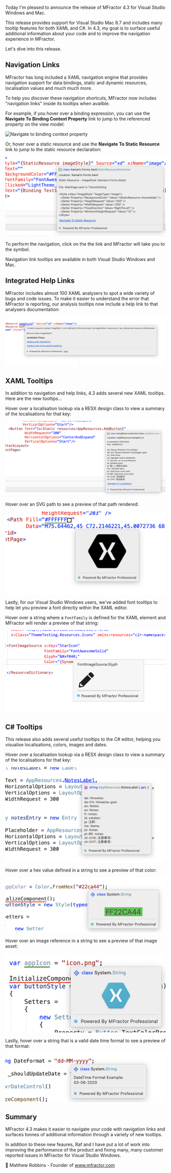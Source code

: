 Today I'm pleased to announce the release of MFractor 4.3 for Visual Studio Windows and Mac.

This release provides support for Visual Studio Mac 8.7 and includes many tooltip features for both XAML and C#. In 4.3, my goal is to surface useful additional information about your code and to improve the navigation experience in MFractor.

Let's dive into this release.

## Navigation Links

MFractor has long included a XAML navigation engine that provides navigation support for data bindings, static and dynamic resources, localisation values and much much more.

To help you discover these navigation shortcuts, MFractor now includes "navigation links" inside its tooltips when availble.

For example, if you hover over a binding expression, you can use the **Navigate To Binding Context Property** link to jump to the referenced property on the view model:

![Navigate to binding context property](img/navigate-to-binnding-context.png)

Or, hover over a static resource and use the **Navigate To Static Resource** link to jump to the static resource declaration:

![Navigate to static resource](img/navigate-to-static-resource.png)

To perform the navigation, click on the the link and MFractor will take you to the symbol.

Navigation link tooltips are available in both Visual Studio Windows and Mac.

## Integrated Help Links

MFractor includes almost 100 XAML analysers to spot a wide variety of bugs and code issues. To make it easier to understand the error that MFractor is reporting, our  analysis tooltips now include a help link to that analysers documentation:

![Help link tooltips](img/help-link-tooltips.png)

## XAML Tooltips

In addition to navigation and help links, 4.3 adds several new XAML tooltips. Here are the new tooltips...

Hover over a localisation lookup via a RESX design class to view a summary of the localisations for that key:

![XAML localisation tooltips](img/xaml-localisation-tooltips.png)

Hover over an SVG path to see a preview of that path rendered:

![XAML svg tooltips](img/xaml-svg-path-tooltips.png)

Lastly, for our Visual Studio Windows users, we've added font tooltips to help let you preview a font directly within the XAML editor.

Hover over a string where a `FontFamily` is defined for the XAML element and MFractor will render a preview of that string:

![Font glyph tooltips](img/font-glyph-tooltips.png)

## C# Tooltips

This release also adds several useful tooltips to the C# editor, helping you visualise localisations, colors, images and dates.

Hover over a localisation lookup via a RESX design class to view a summary of the localisations for that key:

![C# Localisation Tooltips](img/csharp-localisation-tooltips.png)

Hover over a hex value defined in a string to see a preview of that color:

![C# color Tooltips](img/csharp-color-tooltips.png)

Hover over an image reference in a string to see a preview of that image asset:

![C# image Tooltips](img/csharp-image-tooltips.png)

Lastly, hover over a string that is a valid date time format to see a preview of that format:

![C# Localisation Tooltips](img/date-time-format-tooltips.png)

## Summary

MFractor 4.3 makes it easier to navigate your code with navigation links and surfaces tonnes of additional information through a variety of new tooltips.

In addition to these new feaures, Raf and I have put a lot of work into improving the performance of the product and fixing many, many customer reported issues in MFractor for Visual Studio Windows.

🤙
Matthew Robbins - Founder of www.mfractor.com
